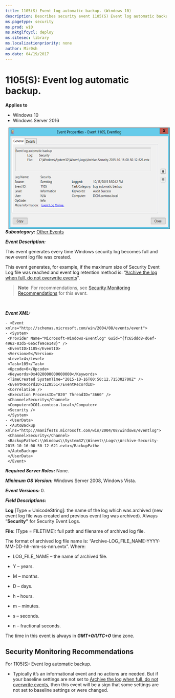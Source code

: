 ```yaml
---
title: 1105(S) Event log automatic backup. (Windows 10)
description: Describes security event 1105(S) Event log automatic backup.
ms.pagetype: security
ms.prod: w10
ms.mktglfcycl: deploy
ms.sitesec: library
ms.localizationpriority: none
author: Mir0sh
ms.date: 04/19/2017
---
```


# 1105(S): Event log automatic backup.

**Applies to**
-   Windows 10
-   Windows Server 2016


<img src="images/event-1105.png" alt="Event 1105 illustration" width="572" height="317" hspace="10" align="left" />

***Subcategory:***&nbsp;[Other Events](other-events.md)

***Event Description:***

This event generates every time Windows security log becomes full and new event log file was created.

This event generates, for example, if the maximum size of Security Event Log file was reached and event log retention method is: “[Archive the log when full, do not overwrite events](https://technet.microsoft.com/en-us/library/cc721981.aspx)”.

> **Note**&nbsp;&nbsp;For recommendations, see [Security Monitoring Recommendations](#security-monitoring-recommendations) for this event.

<br clear="all">

***Event XML:***
```
- <Event xmlns="http://schemas.microsoft.com/win/2004/08/events/event">
- <System>
 <Provider Name="Microsoft-Windows-Eventlog" Guid="{fc65ddd8-d6ef-4962-83d5-6e5cfe9ce148}" /> 
 <EventID>1105</EventID> 
 <Version>0</Version> 
 <Level>4</Level> 
 <Task>105</Task> 
 <Opcode>0</Opcode> 
 <Keywords>0x4020000000000000</Keywords> 
 <TimeCreated SystemTime="2015-10-16T00:50:12.715302700Z" /> 
 <EventRecordID>1128551</EventRecordID> 
 <Correlation /> 
 <Execution ProcessID="820" ThreadID="3660" /> 
 <Channel>Security</Channel> 
 <Computer>DC01.contoso.local</Computer> 
 <Security /> 
 </System>
- <UserData>
- <AutoBackup xmlns="http://manifests.microsoft.com/win/2004/08/windows/eventlog">
 <Channel>Security</Channel> 
 <BackupPath>C:\\Windows\\System32\\Winevt\\Logs\\Archive-Security-2015-10-16-00-50-12-621.evtx</BackupPath> 
 </AutoBackup>
 </UserData>
 </Event>

```

***Required Server Roles:*** None.

***Minimum OS Version:*** Windows Server 2008, Windows Vista.

***Event Versions:*** 0.

***Field Descriptions:***

**Log** \[Type = UnicodeString\]: the name of the log which was archived (new event log file was created and previous event log was archived). Always “**Security”** for Security Event Logs.

**File**: \[Type = FILETIME\]: full path and filename of archived log file.

The format of archived log file name is: “Archive-LOG\_FILE\_NAME-YYYY-MM-DD-hh-mm-ss-nnn.evtx”. Where:

-   LOG\_FILE\_NAME – the name of archived file.

-   Y – years.

-   M – months.

-   D – days.

-   h – hours.

-   m – minutes.

-   s – seconds.

-   n – fractional seconds.

The time in this event is always in ***GMT+0/UTC+0*** time zone.

## Security Monitoring Recommendations

For 1105(S): Event log automatic backup.

-   Typically it’s an informational event and no actions are needed. But if your baseline settings are not set to [Archive the log when full, do not overwrite events](https://technet.microsoft.com/en-us/library/cc721981.aspx), then this event will be a sign that some settings are not set to baseline settings or were changed.

